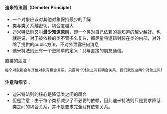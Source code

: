 #### 迪米特法则（Demeter Principle）

- 一个对象应该对其他对象保持最少的了解
- 类与类关系越密切，耦合度越大
- 迪米特法则又叫**最少知道原则**，即一个类对自己依赖的类知道的越少越好。也就是说，对于被依赖的类不管多么复杂，都尽量将逻辑封装在类的内部，对外除了提供的public方法，不对外泄露任何消息
- 迪米特法则还有一个更简单的定义：只与直接的朋友通信。

直接的朋友：

```txt
每个对象都会与其他对象有耦合关系，只要两个对象之间有耦合关系，我们就说这两个对象之间是朋友关系。合的方式很多，依赖、关联、组合、聚合等。其中，我们称出现成员变量，方法参数，方法返回值中的类为直接朋友，而出现在局部变量中的类不是直接朋友。也就是说，类最好不要以局部变量的形式出现在类的内部
```

#### 注意和细节：

- 迪米特法则的核心是降低类之间的耦合
- 但是注意：由于每个类都减少了不必要的依赖，因此迪米特法则只是要求降低类之间的耦合关系，并不是要求完全没有依赖关系。